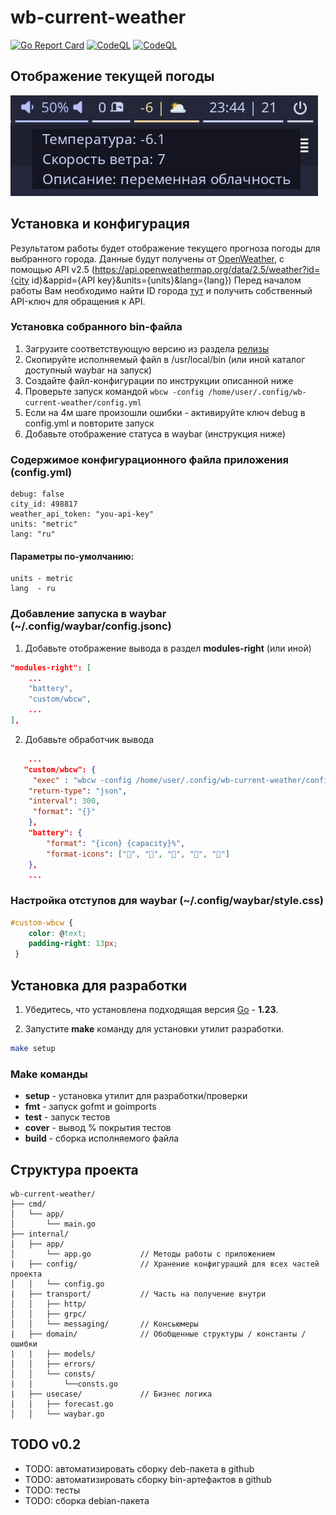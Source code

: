 # wb-current-weather
[![Go Report Card](https://goreportcard.com/badge/github.com/devalv/wb-current-weather)](https://goreportcard.com/report/github.com/devalv/wb-current-weather)
[![CodeQL](https://github.com/devalv/wb-current-weather/actions/workflows/github-code-scanning/codeql/badge.svg)](https://github.com/devalv/wb-current-weather/actions/workflows/github-code-scanning/codeql)
[![CodeQL](https://github.com/devalv/wb-inbox-mail-count/actions/workflows/github-code-scanning/codeql/badge.svg)](https://github.com/devalv/wb-inbox-mail-count/actions/workflows/github-code-scanning/codeql)

## Отображение текущей погоды
![пример](example.jpg)

## Установка и конфигурация
Результатом работы будет отображение текущего прогноза погоды для выбранного города.
Данные будут получены от [OpenWeather](https://openweathermap.org/current#cityid), с помощью API v2.5
(https://api.openweathermap.org/data/2.5/weather?id={city id}&appid={API key}&units={units}&lang={lang})
Перед началом работы Вам необходимо найти ID города [тут](https://bulk.openweathermap.org/sample/) и получить собственный API-ключ для обращения к API.

### Установка собранного bin-файла
1. Загрузите соответствующую версию из раздела [релизы](https://github.com/devalv/wb-current-weather/releases)
2. Скопируйте исполняемый файл в /usr/local/bin (или иной каталог доступный waybar на запуск)
3. Создайте файл-конфигурации по инструкции описанной ниже
4. Проверьте запуск командой `wbcw -config /home/user/.config/wb-current-weather/config.yml`
5. Если на 4м шаге произошли ошибки - активируйте ключ debug в config.yml и повторите запуск
6. Добавьте отображение статуса в waybar (инструкция ниже)

### Содержимое конфигурационного файла приложения (config.yml)
```
debug: false
city_id: 498817
weather_api_token: "you-api-key"
units: "metric"
lang: "ru"
```

#### Параметры по-умолчанию:
    units - metric
    lang  - ru

### Добавление запуска в waybar (~/.config/waybar/config.jsonc)
1. Добавьте отображение вывода в раздел **modules-right** (или иной)
```json
"modules-right": [
    ...
    "battery",
    "custom/wbcw",
    ...
],
```
2. Добавьте обработчик вывода
```json
    ...
   "custom/wbcw": {
     "exec" : "wbcw -config /home/user/.config/wb-current-weather/config.yml",
    "return-type": "json",
    "interval": 300,
     "format": "{}"
    },
    "battery": {
        "format": "{icon} {capacity}%",
        "format-icons": ["", "", "", "", ""]
    },
    ...
```

### Настройка отступов для waybar (~/.config/waybar/style.css)
```css
#custom-wbcw {
    color: @text;
    padding-right: 13px;
 }
```

## Установка для разработки
1. Убедитесь, что установлена подходящая версия [Go](https://go.dev/dl/) - **1.23**.

2. Запустите **make** команду для установки утилит разработки.

```bash
make setup
```

### Make команды
- **setup**   - установка утилит для разработки/проверки
- **fmt**     - запуск gofmt и goimports
- **test**    - запуск тестов
- **cover**   - вывод % покрытия тестов
- **build**   - сборка исполняемого файла


## Структура проекта
```
wb-current-weather/
├── cmd/
│   └── app/
│       └── main.go
├── internal/
|   ├── app/
│       └── app.go           // Методы работы с приложением
|   ├── config/              // Хранение конфигураций для всех частей проекта
│   │   └── config.go
|   ├── transport/           // Часть на получение внутри
│   │   ├── http/
│   │   ├── grpc/
│   │   └── messaging/       // Консьюмеры
|   ├── domain/              // Обобщенные структуры / константы / ошибки
|   |   ├── models/
│   │   ├── errors/
│   │   └── consts/
|   |       └──consts.go
|   ├── usecase/             // Бизнес логика
|   |   ├── forecast.go
│   │   └── waybar.go

```

<!-- ## Сборка deb-пакета -->
<!-- TODO: актуализировать для v0.2 -->

## TODO v0.2
- TODO: автоматизировать сборку deb-пакета в github
- TODO: автоматизировать сборку bin-артефактов в github
- TODO: тесты
- TODO: сборка debian-пакета
